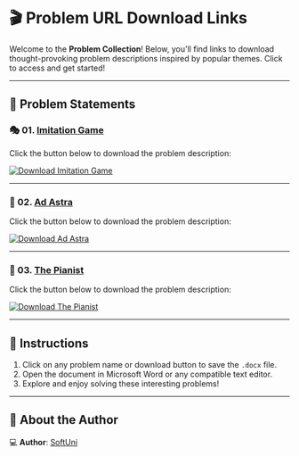 # 🎬 Problem URL Download Links

Welcome to the **Problem Collection**! Below, you'll find links to download thought-provoking problem descriptions inspired by popular themes. Click to access and get started!

---

## 📄 Problem Statements

### 🎭 01. [Imitation Game](https://github.com/user-attachments/files/17948866/ImitationGame.docx)
Click the button below to download the problem description:

[![Download Imitation Game](https://img.shields.io/badge/Download-ImitationGame-blue?style=for-the-badge&logo=microsoftword)](https://github.com/user-attachments/files/17948866/ImitationGame.docx)

---

### 🚀 02. [Ad Astra](https://github.com/user-attachments/files/17948869/AdAstra.docx)
Click the button below to download the problem description:

[![Download Ad Astra](https://img.shields.io/badge/Download-AdAstra-purple?style=for-the-badge&logo=microsoftword)](https://github.com/user-attachments/files/17948869/AdAstra.docx)

---

### 🎹 03. [The Pianist](https://github.com/user-attachments/files/17948872/ThePianist.docx)
Click the button below to download the problem description:

[![Download The Pianist](https://img.shields.io/badge/Download-ThePianist-red?style=for-the-badge&logo=microsoftword)](https://github.com/user-attachments/files/17948872/ThePianist.docx)

---

## 📌 Instructions
1. Click on any problem name or download button to save the `.docx` file.
2. Open the document in Microsoft Word or any compatible text editor.
3. Explore and enjoy solving these interesting problems!

---

## 👤 About the Author

💻 **Author**: [SoftUni](https://softuni.bg/) 
